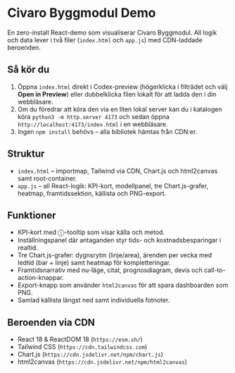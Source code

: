 # Civaro Byggmodul Demo

En zero-install React-demo som visualiserar Civaro Byggmodul. All logik och data lever i två filer (`index.html` och `app.js`) med CDN-laddade beroenden.

## Så kör du

1. Öppna `index.html` direkt i Codex-preview (högerklicka i filträdet och välj **Open in Preview**) eller dubbelklicka filen lokalt för att ladda den i din webbläsare.
2. Om du föredrar att köra den via en liten lokal server kan du i katalogen köra `python3 -m http.server 4173` och sedan öppna `http://localhost:4173/index.html` i en webbläsare.
3. Ingen `npm install` behövs – alla bibliotek hämtas från CDN:er.

## Struktur

- `index.html` – importmap, Tailwind via CDN, Chart.js och html2canvas samt root-container.
- `app.js` – all React-logik: KPI-kort, modellpanel, tre Chart.js-grafer, heatmap, framtidssektion, källista och PNG-export.

## Funktioner

- KPI-kort med ⓘ-tooltip som visar källa och metod.
- Inställningspanel där antaganden styr tids- och kostnadsbesparingar i realtid.
- Tre Chart.js-grafer: dygnsrytm (linje/area), ärenden per vecka med ledtid (bar + linje) samt heatmap för kompletteringar.
- Framtidsnarrativ med nu-läge, citat, prognosdiagram, devis och call-to-action-knappar.
- Export-knapp som använder `html2canvas` för att spara dashboarden som PNG.
- Samlad källista längst ned samt individuella fotnoter.

## Beroenden via CDN

- React 18 & ReactDOM 18 (`https://esm.sh/`)
- Tailwind CSS (`https://cdn.tailwindcss.com`)
- Chart.js (`https://cdn.jsdelivr.net/npm/chart.js`)
- html2canvas (`https://cdn.jsdelivr.net/npm/html2canvas`)
